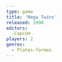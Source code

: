 ```yaml
---
type: game
title: 'Mega Twins'
released: 1990
editors: 
  -Capcom
players: 2
genres:
  - Plates-formes
---
```

